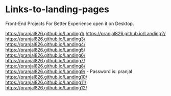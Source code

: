 # Links-to-landing-pages
Front-End Projects
For Better Experience open it on Desktop.

https://pranjal826.github.io/Landing1/
https://pranjal826.github.io/Landing2/
https://pranjal826.github.io/Landing3/
https://pranjal826.github.io/Landing4/
https://pranjal826.github.io/Landing5/
https://pranjal826.github.io/Landing6/
https://pranjal826.github.io/Landing7/
https://pranjal826.github.io/Landing8/
https://pranjal826.github.io/Landing9/ - Password is: pranjal
https://pranjal826.github.io/Landing10/
https://pranjal826.github.io/Landing11/
https://pranjal826.github.io/Landing12/

